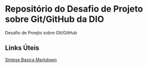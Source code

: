 # Repositório do Desafio de Projeto sobre Git/GitHub da DIO
Desafio de Proejto sobre GIt/GitHub

## Links Úteis
[Sintese Basica Markdown](https://www.markdownguide.org/basic-syntax/)

